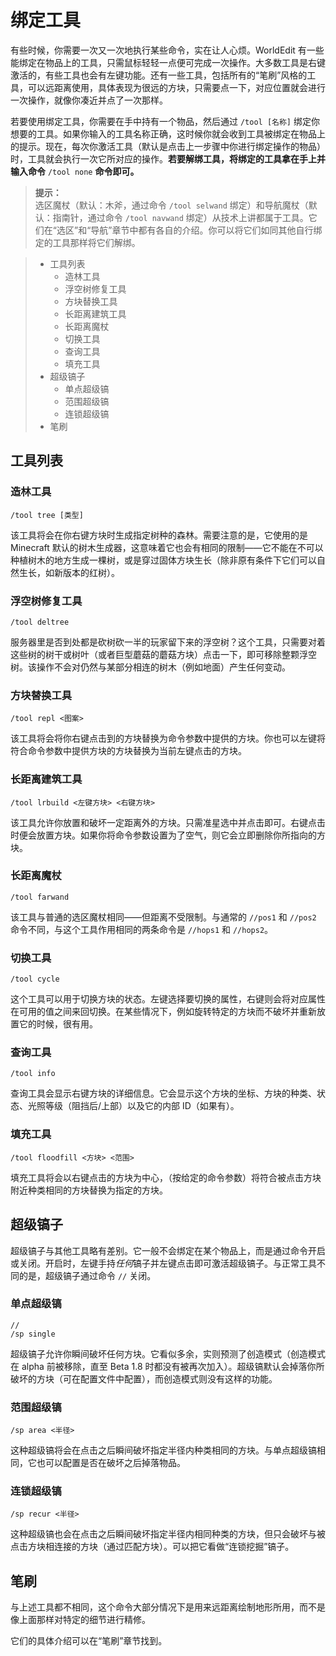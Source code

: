 # 绑定工具

有些时候，你需要一次又一次地执行某些命令，实在让人心烦。WorldEdit 有一些能绑定在物品上的工具，只需鼠标轻轻一点便可完成一次操作。大多数工具是右键激活的，有些工具也会有左键功能。还有一些工具，包括所有的“笔刷”风格的工具，可以远距离使用，具体表现为很远的方块，只需要点一下，对应位置就会进行一次操作，就像你凑近并点了一次那样。

若要使用绑定工具，你需要在手中持有一个物品，然后通过 `/tool [名称]` 绑定你想要的工具。如果你输入的工具名称正确，这时候你就会收到工具被绑定在物品上的提示。现在，每次你激活工具（默认是点击上一步骤中你进行绑定操作的物品）时，工具就会执行一次它所对应的操作。**若要解绑工具，将绑定的工具拿在手上并输入命令** `/tool none` **命令即可。**

> **提示：**    
> 选区魔杖（默认：木斧，通过命令 `/tool selwand` 绑定）和导航魔杖（默认：指南针，通过命令 `/tool navwand` 绑定）从技术上讲都属于工具。它们在“选区”和“导航”章节中都有各自的介绍。你可以将它们如同其他自行绑定的工具那样将它们解绑。

> * 工具列表
>   * 造林工具
>   * 浮空树修复工具
>   * 方块替换工具
>   * 长距离建筑工具
>   * 长距离魔杖
>   * 切换工具
>   * 查询工具
>   * 填充工具
> * 超级镐子
>   * 单点超级镐
>   * 范围超级镐
>   * 连锁超级镐
> * 笔刷

## 工具列表

### 造林工具

```
/tool tree [类型]
```

该工具将会在你右键方块时生成指定树种的森林。需要注意的是，它使用的是 Minecraft 默认的树木生成器，这意味着它也会有相同的限制——它不能在不可以种植树木的地方生成一棵树，或是穿过固体方块生长（除非原有条件下它们可以自然生长，如新版本的红树）。

### 浮空树修复工具

```
/tool deltree
```

服务器里是否到处都是砍树砍一半的玩家留下来的浮空树？这个工具，只需要对着这些树的树干或树叶（或者巨型蘑菇的蘑菇方块）点击一下，即可移除整颗浮空树。该操作不会对仍然与某部分相连的树木（例如地面）产生任何变动。

### 方块替换工具

```
/tool repl <图案>
```

该工具将会将你右键点击到的方块替换为命令参数中提供的方块。你也可以左键将符合命令参数中提供方块的方块替换为当前左键点击的方块。

### 长距离建筑工具

```
/tool lrbuild <左键方块> <右键方块>
```
该工具允许你放置和破坏一定距离外的方块。只需准星选中并点击即可。右键点击时便会放置方块。如果你将命令参数设置为了空气，则它会立即删除你所指向的方块。

### 长距离魔杖

```
/tool farwand
```
该工具与普通的选区魔杖相同——但距离不受限制。与通常的 `//pos1` 和 `//pos2` 命令不同，与这个工具作用相同的两条命令是 `//hops1` 和 `//hops2`。

### 切换工具

```
/tool cycle
```
这个工具可以用于切换方块的状态。左键选择要切换的属性，右键则会将对应属性在可用的值之间来回切换。在某些情况下，例如旋转特定的方块而不破坏并重新放置它的时候，很有用。

### 查询工具

```
/tool info
```
查询工具会显示右键方块的详细信息。它会显示这个方块的坐标、方块的种类、状态、光照等级（阻挡后/上部）以及它的内部 ID（如果有）。

### 填充工具

```
/tool floodfill <方块> <范围>
```
填充工具将会以右键点击的方块为中心，（按给定的命令参数）将符合被点击方块附近种类相同的方块替换为指定的方块。

## 超级镐子

超级镐子与其他工具略有差别。它一般不会绑定在某个物品上，而是通过命令开启或关闭。开启时，左键手持*任何*镐子并左键点击即可激活超级镐子。与正常工具不同的是，超级镐子通过命令 `//` 关闭。

### 单点超级镐

```
//
/sp single
```
超级镐子允许你瞬间破坏任何方块。它看似多余，实则预测了创造模式（创造模式在 alpha 前被移除，直至 Beta 1.8 时都没有被再次加入）。超级镐默认会掉落你所破坏的方块（可在配置文件中配置），而创造模式则没有这样的功能。

### 范围超级镐

```
/sp area <半径>
```
这种超级镐将会在点击之后瞬间破坏指定半径内种类相同的方块。与单点超级镐相同，它也可以配置是否在破坏之后掉落物品。

### 连锁超级镐

```
/sp recur <半径>
```
这种超级镐也会在点击之后瞬间破坏指定半径内相同种类的方块，但只会破坏与被点击方块相连接的方块（通过匹配方块）。可以把它看做“连锁挖掘”镐子。

## 笔刷

与上述工具都不相同，这个命令大部分情况下是用来远距离绘制地形所用，而不是像上面那样对特定的细节进行精修。

它们的具体介绍可以在“笔刷”章节找到。